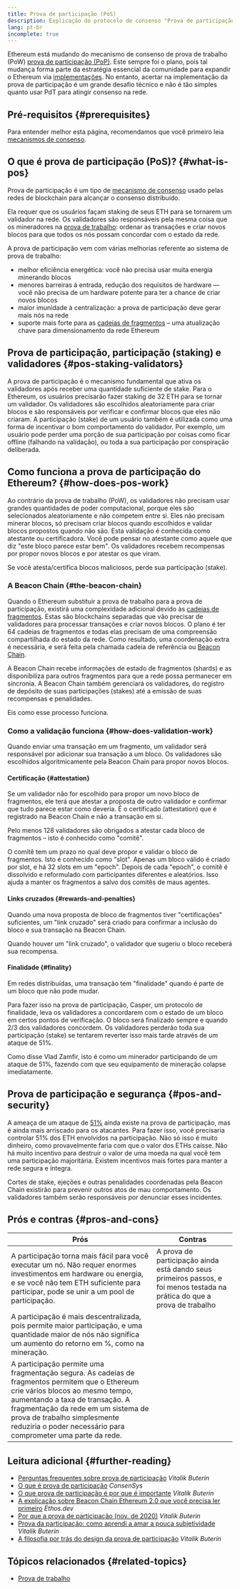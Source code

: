 ```yaml
---
title: Prova de participação (PoS)
description: Explicação do protocolo de consenso "Prova de participação" e seu papel no Ethereum.
lang: pt-br
incomplete: true
---
```


Ethereum está mudando do mecanismo de consenso de prova de trabalho (PoW) [prova de participação (PoP)](/developers/docs/consensus-mechanisms/pow/). Este sempre foi o plano, pois tal mudança forma parte da estratégia essencial da comunidade para expandir o Ethereum via [implementações](/upgrades/). No entanto, acertar na implementação da prova de participação é um grande desafio técnico e não é tão simples quanto usar PdT para atingir consenso na rede.

## Pré-requisitos {#prerequisites}

Para entender melhor esta página, recomendamos que você primeiro leia [mecanismos de consenso](/developers/docs/consensus-mechanisms/).

## O que é prova de participação (PoS)? {#what-is-pos}

Prova de participação é um tipo de [mecanismo de consenso](/developers/docs/consensus-mechanisms/) usado pelas redes de blockchain para alcançar o consenso distribuído.

Ela requer que os usuários façam staking de seus ETH para se tornarem um validador na rede. Os validadores são responsáveis pela mesma coisa que os mineradores na [prova de trabalho](/developers/docs/consensus-mechanisms/pow/): ordenar as transações e criar novos blocos para que todos os nós possam concordar com o estado da rede.

A prova de participação vem com várias melhorias referente ao sistema de prova de trabalho:

- melhor eficiência energética: você não precisa usar muita energia minerando blocos
- menores barreiras à entrada, redução dos requisitos de hardware — você não precisa de um hardware potente para ter a chance de criar novos blocos
- maior imunidade à centralização: a prova de participação deve gerar mais nós na rede
- suporte mais forte para as [cadeias de fragmentos](/upgrades/sharding/) – uma atualização chave para dimensionamento da rede Ethereum

## Prova de participação, participação (staking) e validadores {#pos-staking-validators}

A prova de participação é o mecanismo fundamental que ativa os validadores após receber uma quantidade suficiente de stake. Para o Ethereum, os usuários precisarão fazer staking de 32 ETH para se tornar um validador. Os validadores são escolhidos aleatoriamente para criar blocos e são responsáveis por verificar e confirmar blocos que eles não criaram. A participação (stake) de um usuário também é utilizada como uma forma de incentivar o bom comportamento do validador. Por exemplo, um usuário pode perder uma porção de sua participação por coisas como ficar offline (falhando na validação), ou toda a sua participação por conspiração deliberada.

## Como funciona a prova de participação do Ethereum? {#how-does-pos-work}

Ao contrário da prova de trabalho (PoW), os validadores não precisam usar grandes quantidades de poder computacional, porque eles são selecionados aleatoriamente e não competem entre si. Eles não precisam minerar blocos, só precisam criar blocos quando escolhidos e validar blocos propostos quando não são. Esta validação é conhecida como atestante ou certificadora. Você pode pensar no atestante como aquele que diz "este bloco parece estar bem". Os validadores recebem recompensas por propor novos blocos e por atestar os que viram.

Se você atesta/certifica blocos maliciosos, perde sua participação (stake).

### A Beacon Chain {#the-beacon-chain}

Quando o Ethereum substituir a prova de trabalho para a prova de participação, existirá uma complexidade adicional devido às [cadeias de fragmentos](/upgrades/sharding/). Estas são blockchains separadas que vão precisar de validadores para processar transações e criar novos blocos. O plano é ter 64 cadeias de fragmentos e todas elas precisam de uma compreensão compartilhada do estado da rede. Como resultado, uma coordenação extra é necessária, e será feita pela chamada cadeia de referência ou [Beacon Chain](/upgrades/beacon-chain/).

A Beacon Chain recebe informações de estado de fragmentos (shards) e as disponibiliza para outros fragmentos para que a rede possa permanecer em sincronia. A Beacon Chain também gerenciará os validadores, do registro de depósito de suas participações (stakes) até a emissão de suas recompensas e penalidades.

Eis como esse processo funciona.

### Como a validação funciona {#how-does-validation-work}

Quando enviar uma transação em um fragmento, um validador será responsável por adicionar sua transação a um bloco. Os validadores são escolhidos algoritmicamente pela Beacon Chain para propor novos blocos.

#### Certificação {#attestation}

Se um validador não for escolhido para propor um novo bloco de fragmentos, ele terá que atestar a proposta de outro validador e confirmar que tudo parece estar como deveria. É o certificado (attestation) que é registrado na Beacon Chain e não a transação em si.

Pelo menos 128 validadores são obrigados a atestar cada bloco de fragmentos – isto é conhecido como "comitê".

O comitê tem um prazo no qual deve propor e validar o bloco de fragmentos. Isto é conhecido como "slot". Apenas um bloco válido é criado por slot, e há 32 slots em um "epoch". Depois de cada "epoch", o comitê é dissolvido e reformulado com participantes diferentes e aleatórios. Isso ajuda a manter os fragmentos a salvo dos comitês de maus agentes.

#### Links cruzados {#rewards-and-penalties}

Quando uma nova proposta de bloco de fragmentos tiver "certificações" suficientes, um "link cruzado" será criado para confirmar a inclusão do bloco e sua transação na Beacon Chain.

Quando houver um "link cruzado", o validador que sugeriu o bloco receberá sua recompensa.

#### Finalidade {#finality}

Em redes distribuídas, uma transação tem "finalidade" quando é parte de um bloco que não pode mudar.

Para fazer isso na prova de participação, Casper, um protocolo de finalidade, leva os validadores a concordarem com o estado de um bloco em certos pontos de verificação. O bloco será finalizado sempre e quando 2/3 dos validadores concordem. Os validadores perderão toda sua participação (stake) se tentarem reverter isso mais tarde através de um ataque de 51%.

Como disse Vlad Zamfir, isto é como um minerador participando de um ataque de 51%, fazendo com que seu equipamento de mineração colapse imediatamente.

## Prova de participação e segurança {#pos-and-security}

A ameaça de um ataque de [51%](https://www.investopedia.com/terms/1/51-attack.asp) ainda existe na prova de participação, mas é ainda mais arriscado para os atacantes. Para fazer isso, você precisaria controlar 51% dos ETH envolvidos na participação. Não só isso é muito dinheiro, como provavelmente faria com que o valor dos ETHs caísse. Não há muito incentivo para destruir o valor de uma moeda na qual você tem uma participação majoritária. Existem incentivos mais fortes para manter a rede segura e íntegra.

Cortes de stake, ejeções e outras penalidades coordenadas pela Beacon Chain existirão para prevenir outros atos de mau comportamento. Os validadores também serão responsáveis por denunciar esses incidentes.

## Prós e contras {#pros-and-cons}

| Prós                                                                                                                                                                                                                                                                                                        | Contras                                                                                                                   |
| ----------------------------------------------------------------------------------------------------------------------------------------------------------------------------------------------------------------------------------------------------------------------------------------------------------- | ------------------------------------------------------------------------------------------------------------------------- |
| A participação torna mais fácil para você executar um nó. Não requer enormes investimentos em hardware ou energia, e se você não tem ETH suficiente para participar, pode se unir a um pool de participação.                                                                                                | A prova de participação ainda está dando seus primeiros passos, e foi menos testada na prática do que a prova de trabalho |
| A participação é mais descentralizada, pois permite maior participação, e uma quantidade maior de nós não significa um aumento do retorno em %, como na mineração.                                                                                                                                          |                                                                                                                           |
| A participação permite uma fragmentação segura. As cadeias de fragmentos permitem que o Ethereum crie vários blocos ao mesmo tempo, aumentando a taxa de transação. A fragmentação da rede em um sistema de prova de trabalho simplesmente reduziria o poder necessário para comprometer uma parte da rede. |                                                                                                                           |

## Leitura adicional {#further-reading}

- [Perguntas frequentes sobre prova de participação](https://vitalik.ca/general/2017/12/31/pos_faq.html) _Vitalik Buterin_
- [O que é prova de participação](https://consensys.net/blog/blockchain-explained/what-is-proof-of-stake/) _ConsenSys_
- [O que prova de participação é por que é importante](https://bitcoinmagazine.com/culture/what-proof-of-stake-is-and-why-it-matters-1377531463) _Vitalik Buterin_
- [A explicação sobre Beacon Chain Ethereum 2.0 que você precisa ler primeiro](https://ethos.dev/beacon-chain/) _Ethos.dev_
- [Por que a prova de participação (nov. de 2020)](https://vitalik.ca/general/2020/11/06/pos2020.html) _Vitalik Buterin_
- [Prova da participação: como aprendi a amar a pouca subjetividade](https://blog.ethereum.org/2014/11/25/proof-stake-learned-love-weak-subjectivity/) _Vitalik Buterin_
- [A filosofia por trás do design da prova de participação](https://medium.com/@VitalikButerin/a-proof-of-stake-design-philosophy-506585978d51) _Vitalik Buterin_

## Tópicos relacionados {#related-topics}

- [Prova de trabalho](/developers/docs/consensus-mechanisms/pow/)
